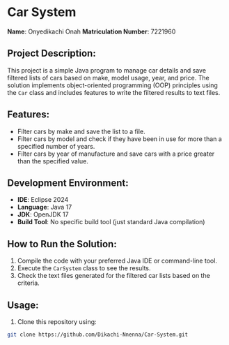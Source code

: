 # Car System

**Name**: Onyedikachi Onah
**Matriculation Number**: 7221960

## Project Description:
This project is a simple Java program to manage car details and save filtered lists of cars based on make, model usage, year, and price. The solution implements object-oriented programming (OOP) principles using the `Car` class and includes features to write the filtered results to text files.

## Features:
- Filter cars by make and save the list to a file.
- Filter cars by model and check if they have been in use for more than a specified number of years.
- Filter cars by year of manufacture and save cars with a price greater than the specified value.

## Development Environment:
- **IDE**: Eclipse 2024
- **Language**: Java 17
- **JDK**: OpenJDK 17
- **Build Tool**: No specific build tool (just standard Java compilation)

## How to Run the Solution:
1. Compile the code with your preferred Java IDE or command-line tool.
2. Execute the `CarSystem` class to see the results.
3. Check the text files generated for the filtered car lists based on the criteria.

## Usage:
1. Clone this repository using:
```bash
git clone https://github.com/Dikachi-Nnenna/Car-System.git
